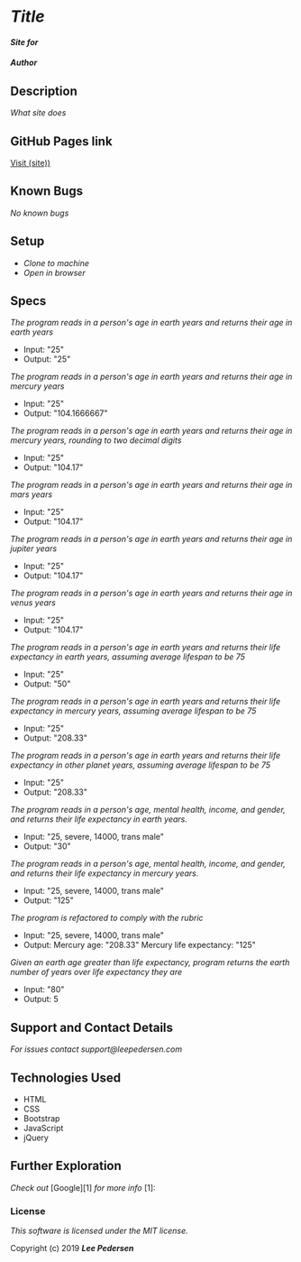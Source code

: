 # _Title_

#### _Site for_

#### _Author_

## Description

_What site does_

## GitHub Pages link

  [Visit (site))](link)

## Known Bugs
_No known bugs_

## Setup
* _Clone to machine_
* _Open in browser_

## Specs
_The program reads in a person's age in earth years and returns their age in earth years_
* Input: "25"
* Output: "25"

_The program reads in a person's age in earth years and returns their age in mercury years_
* Input: "25"
* Output: "104.1666667"

_The program reads in a person's age in earth years and returns their age in mercury years, rounding to two decimal digits_
* Input: "25"
* Output: "104.17"

_The program reads in a person's age in earth years and returns their age in mars years_
* Input: "25"
* Output: "104.17"

_The program reads in a person's age in earth years and returns their age in jupiter years_
* Input: "25"
* Output: "104.17"

_The program reads in a person's age in earth years and returns their age in venus years_
* Input: "25"
* Output: "104.17"

_The program reads in a person's age in earth years and returns their life expectancy in earth years, assuming average lifespan to be 75_
* Input: "25"
* Output: "50"

_The program reads in a person's age in earth years and returns their life expectancy in mercury years, assuming average lifespan to be 75_
* Input: "25"
* Output: "208.33"

_The program reads in a person's age in earth years and returns their life expectancy in other planet years, assuming average lifespan to be 75_
* Input: "25"
* Output: "208.33"

_The program reads in a person's age, mental health, income, and gender, and returns their life expectancy in earth years._
* Input: "25, severe, 14000, trans male"
* Output: "30"

_The program reads in a person's age, mental health, income, and gender, and returns their life expectancy in mercury years._
* Input: "25, severe, 14000, trans male"
* Output: "125"

_The program is refactored to comply with the rubric_
* Input: "25, severe, 14000, trans male"
* Output: Mercury age: "208.33" Mercury life expectancy: "125"

_Given an earth age greater than life expectancy, program returns the earth number of years over life expectancy they are_
* Input: "80"
* Output: 5

## Support and Contact Details
_For issues contact support@leepedersen.com_

## Technologies Used
* HTML
* CSS
* Bootstrap
* JavaScript
* jQuery

## Further Exploration
_Check out_ [Google][1] _for more info_
[1]:

### License
*This software is licensed under the MIT license.*

Copyright (c) 2019 **_Lee Pedersen_**
